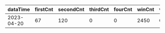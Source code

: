 |dataTime|firstCnt|secondCnt|thirdCnt|fourCnt|winCnt|vrate|wrate|
|-|-|-|-|-|-|-|-|
|2023-04-20|67|120|0|0|2450|0%|0%|